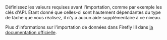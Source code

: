 Définissez les valeurs requises avant l'importation, comme par exemple les clés d'API. Étant donné que celles-ci sont hautement dépendantes du type de tâche que vous réalisez, il n'y a aucun aide supplémentaire à ce niveau.

Plus d'informations sur l'importation de données dans Firefly III dans [la documentation officielle](https://firefly-iii.readthedocs.io/en/latest/).